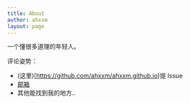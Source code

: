 ```yaml
---
title: About
author: ahxxm
layout: page
---
```

一个懂很多道理的年轻人。

评论姿势：

- (这里)[https://github.com/ahxxm/ahxxm.github.io)提 Issue
- [邮箱](mailto:i@ahxxm.com)
- 其他能找到我的地方..
